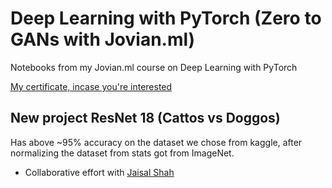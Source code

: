 # Deep Learning with PyTorch (Zero to GANs with Jovian.ml)

Notebooks from my Jovian.ml course on Deep Learning with PyTorch

<a href="https://jovian.ml/certificate/MFQWCYJWHE"> My certificate, incase you're interested </a>

## New project ResNet 18 (Cattos vs Doggos)
Has above ~95% accuracy on the dataset we chose from kaggle, after normalizing the dataset from stats got from ImageNet.
- Collaborative effort with
	<a href="https://github.com/jaisal1311">Jaisal Shah</a>
